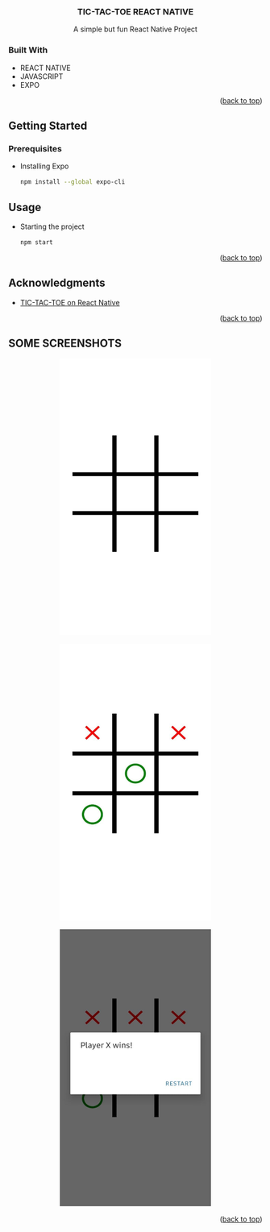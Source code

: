 <div id="top"></div>


<!-- PROJECT LOGO -->
<br />
<div align="center">
 
  <h3 align="center">TIC-TAC-TOE REACT NATIVE</h3>

  <p align="center">
    A simple but fun React Native Project
    <br />
  </p>
</div>

### Built With

* REACT NATIVE
* JAVASCRIPT
* EXPO


<p align="right">(<a href="#top">back to top</a>)</p>



<!-- GETTING STARTED -->
## Getting Started



### Prerequisites

* Installing Expo
  ```sh
  npm install --global expo-cli
  ```
                                
## Usage

* Starting the project
  ```sh
  npm start
  ```

<p align="right">(<a href="#top">back to top</a>)</p>

<!-- ACKNOWLEDGMENTS -->
## Acknowledgments

* [TIC-TAC-TOE on React Native](https://www.youtube.com/watch?v=Sgh9FtQXwd0)


<p align="right">(<a href="#top">back to top</a>)</p>

<!-- ABOUT THE PROJECT -->
## SOME SCREENSHOTS

<p align="center">
  <img src="https://github.com/svillarruelv/TIC-TAC-TOE-REACTNATIVE/blob/main/assets/SS_1.jpeg" 
       width = "300"
       height = "550"/>
</p>
<p align="center">
  <img src="https://github.com/svillarruelv/TIC-TAC-TOE-REACTNATIVE/blob/main/assets/SS_2.jpeg"
        width = "300"
       height = "550"/>
</p>
<p align="center">
  <img src="https://github.com/svillarruelv/TIC-TAC-TOE-REACTNATIVE/blob/main/assets/SS_3.jpeg"
        width = "300"
       height = "550"/>
</p>
                                                                                              
<p align="right">(<a href="#top">back to top</a>)</p>

<!-- MARKDOWN LINKS & IMAGES -->
<!-- https://www.markdownguide.org/basic-syntax/#reference-style-links -->
[contributors-shield]: https://img.shields.io/github/contributors/othneildrew/Best-README-Template.svg?style=for-the-badge
[contributors-url]: https://github.com/othneildrew/Best-README-Template/graphs/contributors
[forks-shield]: https://img.shields.io/github/forks/othneildrew/Best-README-Template.svg?style=for-the-badge
[forks-url]: https://github.com/othneildrew/Best-README-Template/network/members
[stars-shield]: https://img.shields.io/github/stars/othneildrew/Best-README-Template.svg?style=for-the-badge
[stars-url]: https://github.com/othneildrew/Best-README-Template/stargazers
[issues-shield]: https://img.shields.io/github/issues/othneildrew/Best-README-Template.svg?style=for-the-badge
[issues-url]: https://github.com/othneildrew/Best-README-Template/issues
[license-shield]: https://img.shields.io/github/license/othneildrew/Best-README-Template.svg?style=for-the-badge
[license-url]: https://github.com/othneildrew/Best-README-Template/blob/master/LICENSE.txt
[linkedin-shield]: https://img.shields.io/badge/-LinkedIn-black.svg?style=for-the-badge&logo=linkedin&colorB=555
[linkedin-url]: https://linkedin.com/in/othneildrew
[product-screenshot1]: assets/SS_1.jpeg
[product-screenshot2]: assets/SS_2.jpeg
[product-screenshot3]: assets/SS_3.jpeg
